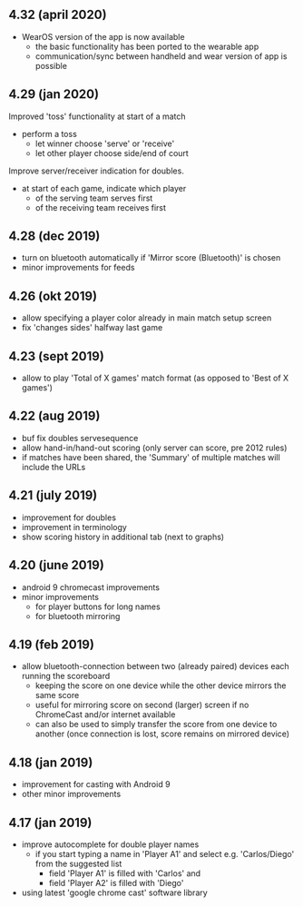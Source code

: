 ## 4.32 (april 2020)

- WearOS version of the app is now available
  - the basic functionality has been ported to the wearable app
  - communication/sync between handheld and wear version of app is possible

## 4.29 (jan 2020)

Improved 'toss' functionality at start of a match

- perform a toss
    - let winner choose 'serve' or 'receive'
    - let other player choose side/end of court

Improve server/receiver indication for doubles.

- at start of each game, indicate which player 
    - of the serving team serves first 
    - of the receiving team receives first 

## 4.28 (dec 2019)

- turn on bluetooth automatically if 'Mirror score (Bluetooth)' is chosen
- minor improvements for feeds

## 4.26 (okt 2019)

- allow specifying a player color already in main match setup screen
- fix 'changes sides' halfway last game


## 4.23 (sept 2019)

- allow to play 'Total of X games' match format (as opposed to 'Best of X games')

## 4.22 (aug 2019)

- buf fix doubles servesequence
- allow hand-in/hand-out scoring (only server can score, pre 2012 rules)
- if matches have been shared, the 'Summary' of multiple matches will include the URLs

## 4.21 (july 2019)

- improvement for doubles
- improvement in terminology
- show scoring history in additional tab (next to graphs)

## 4.20 (june 2019)

- android 9 chromecast improvements
- minor improvements
    - for player buttons for long names
    - for bluetooth mirroring

## 4.19 (feb 2019)

- allow bluetooth-connection between two (already paired) devices each running the scoreboard
    - keeping the score on one device while the other device mirrors the same score
    - useful for mirroring score on second (larger) screen if no ChromeCast and/or internet available
    - can also be used to simply transfer the score from one device to another (once connection is lost, score remains on mirrored device)

## 4.18 (jan 2019)

- improvement for casting with Android 9
- other minor improvements

## 4.17 (jan 2019)

- improve autocomplete for double player names
    - if you start typing a name in 'Player A1' and select e.g. 'Carlos/Diego' from the suggested list
        - field 'Player A1' is filled with 'Carlos' and 
        - field 'Player A2' is filled with 'Diego'
- using latest 'google chrome cast' software library        



